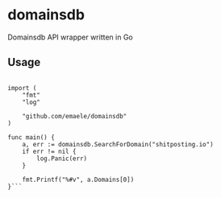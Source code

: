 # domainsdb
Domainsdb API wrapper written in Go

## Usage
```package main

import (
	"fmt"
	"log"

	"github.com/emaele/domainsdb"
)

func main() {
	a, err := domainsdb.SearchForDomain("shitposting.io")
	if err != nil {
		log.Panic(err)
	}

	fmt.Printf("%#v", a.Domains[0])
}```

